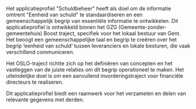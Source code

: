 Het applicatieprofiel "Schuldbeheer" heeft als doel om de informatie omtrent "Eenheid van schuld" te standaardiseren en een gemeenschappelijk begrip van essentiële informatie te ontwikkelen. Dit applicatieprofiel is ontwikkeld binnen het GZG (Gemeente-zonder-gemeentehuis) Boost traject, specifiek voor het lokaal bestuur van Gent. Het beoogt een gemeenschappelijke taal en begrip te creëren over het begrip ‘eenheid van schuld’ tussen leveranciers en lokale besturen, die vaak verschillend communiceren.

Het OSLO-traject richtte zich op het definiëren van concepten en het vastleggen van de juiste relaties om dit begrip operationeel te maken. Het uiteindelijke doel is om een aanvullend invorderingstraject voor financiële directeurs te realiseren.

Dit applicatieprofiel biedt een raamwerk voor het verzamelen en delen van relevante gegevens met derden. 
